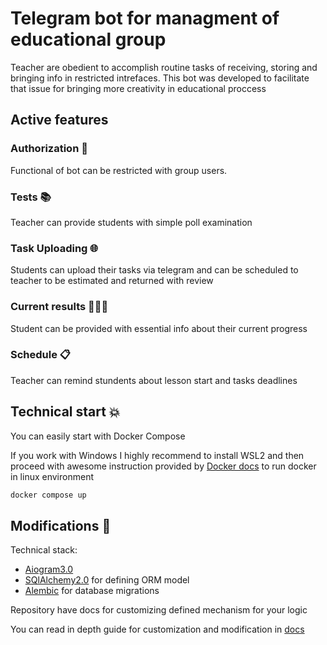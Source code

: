 # Telegram bot for managment of educational group

Teacher are obedient to accomplish routine tasks of receiving, storing and bringing info in restricted intrefaces. This bot was developed to facilitate that issue for bringing more creativity in educational proccess 

## Active features

### Authorization 👷 
Functional of bot can be restricted with group users. 
### Tests 📚
Teacher can provide students with simple poll examination
### Task Uploading 🌐
Students can upload their tasks via telegram and can be scheduled to teacher to be estimated and returned with review
### Current results 👨🏻‍🎓 
Student can be provided with essential info about their current progress
### Schedule 📋 
Teacher can remind stundents about lesson start and tasks deadlines  

## Technical start 💥


You can easily start with Docker Compose

If you work with Windows I highly recommend to install WSL2 and then proceed with awesome instruction provided by [Docker docs](https://docs.docker.com/engine/install/ubuntu/) to run docker in linux environment
 
```bash
docker compose up
```

## Modifications 🦾


Technical stack:
- [Aiogram3.0](https://docs.aiogram.dev/en/latest/)
- [SQlAlchemy2.0](https://www.sqlalchemy.org/) for defining ORM model
- [Alembic](https://alembic.sqlalchemy.org/en/latest/tutorial.html) for database migrations

Repository have docs for customizing defined mechanism for your logic 

You can read in depth guide for customization and modification in [docs](docs/docs.md) 
